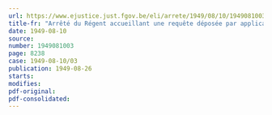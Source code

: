 ```yaml
---
url: https://www.ejustice.just.fgov.be/eli/arrete/1949/08/10/1949081003/justel
title-fr: "Arrêté du Régent accueillant une requête déposée par application de l'arrêté royal n° 62 du 13 janvier 1935, permettant l'institution d'une réglementation économique de la production et de la distribution et relative à l'industrie du verre à vitres"
date: 1949-08-10
source:
number: 1949081003
page: 8238
case: 1949-08-10/03
publication: 1949-08-26
starts:
modifies:
pdf-original:
pdf-consolidated:
---
```


